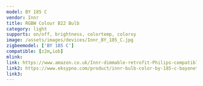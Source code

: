 ```yaml
---
model: BY 185 C
vendor: Innr
title: RGBW Colour B22 Bulb
category: light
supports: on/off, brightness, colortemp, colorxy
image: /assets/images/devices/Innr_BY_185_C.jpg
zigbeemodel: ['BY 185 C']
compatible: [z2m,iob]
mlink: 
link: https://www.amazon.co.uk/Innr-dimmable-retrofit-Philips-compatible/dp/B01N5G9WNA
link2: https://www.eksypno.com/product/innr-bulb-color-by-185-c-bayonet/
link3: 
---
```

